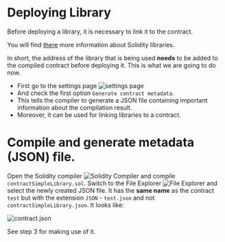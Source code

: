 # Deploying Library

Before deploying a library, it is necessary to link it to the contract.

You will find [there](https://solidity.readthedocs.io/en/v0.5.10/contracts.html?highlight=library#libraries) more information about Solidity libraries.

In short, the address of the library that is being used **needs** to be added to the compiled contract before deploying it.
This is what we are going to do now.

 - First go to the settings page ![settings page](https://github.com/ethereum/remix-workshops/raw/master/deployWithLibrary/2_deploy_library/remix_settings.png "Settings")
 - And check the first option `Generate contract metadata`. 
 - This tells the compiler to generate a JSON file containing important information about the compilation result.
 - Moreover, it can be used for linking libraries to a contract.

# Compile and generate metadata (JSON) file.

Open the Solidity compiler ![Solidity Compiler](https://github.com/ethereum/remix-workshops/raw/master/deployWithLibrary/2_deploy_library/remix_icon_solidity.png "Solidity Compiler") and compile `contractSimpleLibrary.sol`.
Switch to the File Explorer ![File Explorer](https://github.com/ethereum/remix-workshops/raw/master/deployWithLibrary/2_deploy_library/remix_file_explorer.png "File Explorer") and select the newly created JSON file. 
It has the **same name** as the contract `test` but with the extension `JSON` - `test.json` and not `contractSimpleLibrary.json`.
It looks like:

![contract.json](https://github.com/ethereum/remix-workshops/raw/master/deployWithLibrary/2_deploy_library/remix_metadata.png "contract.json")

See step 3 for making use of it.

